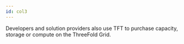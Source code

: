 ```yaml
---
id: col3
---
```

Developers and solution providers also use TFT to purchase capacity, storage or compute on the ThreeFold Grid.
